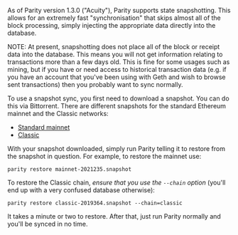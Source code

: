 As of Parity version 1.3.0 ("Acuity"), Parity supports state snapshotting. This allows for an extremely fast "synchronisation" that skips almost all of the block processing, simply injecting the appropriate data directly into the database.

NOTE: At present, snapshotting does not place all of the block or receipt data into the database. This means you will not get information relating to transactions more than a few days old. This is fine for some usages such as mining, but if you have or need access to historical transaction data (e.g. if you have an account that you've been using with Geth and wish to browse sent transactions) then you probably want to sync normally.

To use a snapshot sync, you first need to download a snapshot. You can do this via Bittorrent. There are different snapshots for the standard Ethereum mainnet and the Classic networks:

- [Standard mainnet](magnet:?xt=urn:btih:E9B318B15016AAD261E925FF19AE14B30D1BACA3&dn=mainnet-2021235.snapshot)
- [Classic](magnet:?xt=urn:btih:EAA20FC76D0C14B14FC43FC99EE3E0078B0B2161&dn=classic-2019364.snapshot)

With your snapshot downloaded, simply run Parity telling it to restore from the snapshot in question. For example, to restore the mainnet use:

`parity restore mainnet-2021235.snapshot`

To restore the Classic chain, *ensure that you use the `--chain` option* (you'll end up with a very confused database otherwise):

`parity restore classic-2019364.snapshot --chain=classic`

It takes a minute or two to restore. After that, just run Parity normally and you'll be synced in no time.
